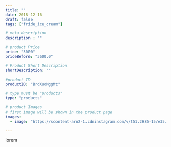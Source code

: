 ```yaml
---
title: ""
date: 2018-12-16
draft: false
tags: ["fride_ice_cream"]

# meta description
description : ""

# product Price
price: "3000"
priceBefore: "3600.0"

# Product Short Description
shortDescription: ""

#product ID
productID: "BrdXuoMggMt"

# type must be "products"
type: "products"

# product Images
# first image will be shown in the product page
images:
  - image: "https://scontent-arn2-1.cdninstagram.com/v/t51.2885-15/e35/46390550_2309295172417079_2238953583468748934_n.jpg?se=8&tp=1&_nc_ht=scontent-arn2-1.cdninstagram.com&_nc_cat=111&_nc_ohc=S4uPILk3y50AX9ZocME&ccb=7-4&oh=f66b5e274a89e022bd140336c549e0ef&oe=6081FCD3&ig_cache_key=MTkzNTgwNzc3NDE2NDM4NjYwNQ%3D%3D.2-ccb7-4"

---
```

lorem

